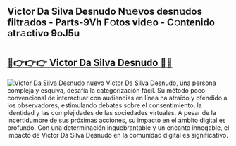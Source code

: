 ## Victor Da Silva Desnudo N𝚞𝚎vos desn𝚞dos filtr𝚊dos - Parts-9Vh F𝚘tos vid𝚎o - C𝚘ntenido atr𝚊ctivo 9oJ5u

# <h2><a href="http://mbaeei.tromn.icu/?c=Victor+Da+Silva+Desnudo">🔗👉👉👉 Victor Da Silva Desnudo 🔗🔗</a></h2>

[![Victor Da Silva Desnudo nuevo](https://i.imgur.com/pEAQMta.gif)](http://mbaeei.tromn.icu/?c=Victor+Da+Silva+Desnudo)
Victor Da Silva Desnudo, una persona compleja y esquiva, desafía la categorización fácil. Su método poco convencional de interactuar con audiencias en línea ha atraído y ofendido a los observadores, estimulando debates sobre el consentimiento, la identidad y las complejidades de las sociedades virtuales. A pesar de la incertidumbre de sus próximas acciones, su impacto en el ámbito digital es profundo. Con una determinación inquebrantable y un encanto innegable, el impacto de Victor Da Silva Desnudo en la comunidad digital es significativo.
